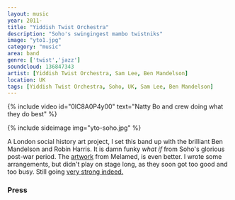 ```yaml
---
layout: music
year: 2011-
title: "Yiddish Twist Orchestra"
description: "Soho's swingingest mambo twistniks"
image: "yto1.jpg"
category: "music"
area: band
genre: ['twist','jazz']
soundcloud: 136847343
artist: [Yiddish Twist Orchestra, Sam Lee, Ben Mandelson]
location: UK
tags: [Yiddish Twist Orchestra, Soho, UK, Sam Lee, Ben Mandelson]
---
```


{% include video id="0lC8A0P4y00" text="Natty Bo and crew doing what they do best" %}

{% include sideimage img="yto-soho.jpg" %}

<span class="newthought">A London social history</span> art project,  I set this band up with the brilliant Ben Mandelson and Robin Harris. It is damn funky <em>what if</em> from Soho's glorious post-war period. The <a href="https://www.behance.net/gallery/26470597/Yiddish-twist-orchestra"  >artwork</a> from Melamed, is even better. I wrote some arrangements, but didn't play on stage long, as they soon got too good and too busy. Still going <a href="http://yiddishtwistorchestra.com"  >very strong indeed.</a>

<h3>Press</h3>

<blockquote>
	<p></p>
	<footer></footer>
</blockquote>